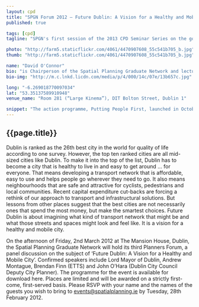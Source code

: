 ```yaml
---
layout: cpd
title: "SPGN Forum 2012 – Future Dublin: A Vision for a Healthy and Mobile City"
published: true

tags: [cpd]
tagline: "SPGN's first session of the 2013 CPD Seminar Series on the governments Putting People First action programme."

photo: "http://farm5.staticflickr.com/4061/4470907608_55c541b705_b.jpg"
thumb: "http://farm5.staticflickr.com/4061/4470907608_55c541b705_b.jpg"

name: "David O'Connor"
bio: "is Chairperson of the Spatial Planning Graduate Network and lectures in Transport and Urban Design at DIT Environment and Planning"
bio-img: "http://m.c.lnkd.licdn.com/media/p/4/000/14c/07e/13b657c.jpg"

long: "-6.269018770097034"
lat: "53.35137589910948"
venue_name: "Room 281 (“Large Kinema”), DIT Bolton Street, Dublin 1"

snippet: "The action programme, Putting People First, launched in October 2012, outlines government policy for reform and development across the local government system. "
---
```


## {{page.title}}

Dublin is ranked as the 26th best city in the world for quality of life according to one survey. However, the top ten ranked cities are all mid-sized cities like Dublin. To make it into the top of the list, Dublin has to become a city that is healthy to live in and easy to get around … for everyone. That means developing a transport network that is affordable, easy to use and helps people go wherever they need to go. It also means neighbourhoods that are safe and attractive for cyclists, pedestrians and local communities. Recent capital expenditure cut-backs are forcing a rethink of our approach to transport and infrastructural solutions. But lessons from other places suggest that the best cities are not necessarily ones that spend the most money, but make the smartest choices. Future Dublin is about imagining what kind of transport network that might be and what those streets and spaces might look and feel like. It is a vision for a healthy and mobile city.

On the afternoon of Friday, 2nd March 2012 at The Mansion House, Dublin, the Spatial Planning Graduate Network will hold its third Planners Forum, a panel discussion on the subject of ‘Future Dublin: A Vision for a Healthy and Mobile City’. Confirmed speakers include Lord Mayor of Dublin, Andrew Montague, Brendan Finn (ETTS) and John O’Hara (Dublin City Council Deputy City Planner). The programme for the event is available for download here. Places are limited and will be awarded on a strictly first-come, first-served basis. Please RSVP with your name and the names of the guests you wish to bring to events@spatialplanning.ie by Tuesday, 28th February 2012.